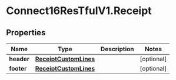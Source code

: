 # Connect16ResTfulV1.Receipt

## Properties
Name | Type | Description | Notes
------------ | ------------- | ------------- | -------------
**header** | [**ReceiptCustomLines**](ReceiptCustomLines.md) |  | [optional] 
**footer** | [**ReceiptCustomLines**](ReceiptCustomLines.md) |  | [optional] 
